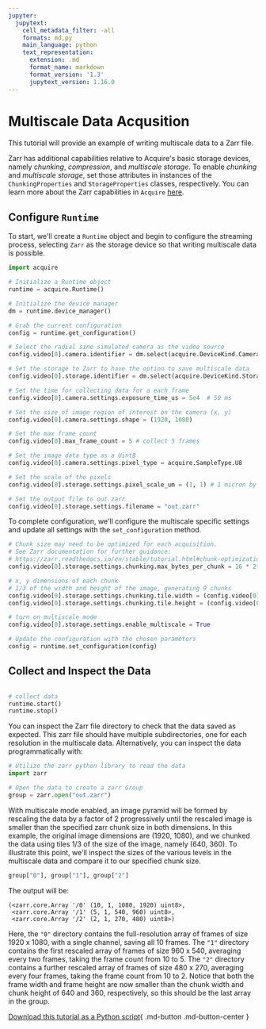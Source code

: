 ```yaml
---
jupyter:
  jupytext:
    cell_metadata_filter: -all
    formats: md,py
    main_language: python
    text_representation:
      extension: .md
      format_name: markdown
      format_version: '1.3'
      jupytext_version: 1.16.0
---
```


# Multiscale Data Acqusition

This tutorial will provide an example of writing multiscale data to a Zarr file.

Zarr has additional capabilities relative to Acquire's basic storage devices, namely _chunking_, _compression_, and _multiscale storage_. To enable _chunking_ and _multiscale storage_, set those attributes in instances of the `ChunkingProperties` and `StorageProperties` classes, respectively. You can learn more about the Zarr capabilities in `Acquire` [here](https://github.com/acquire-project/acquire-driver-zarr).

## Configure `Runtime`
To start, we'll create a `Runtime` object and begin to configure the streaming process, selecting `Zarr` as the storage device so that writing multiscale data is possible.

```python
import acquire

# Initialize a Runtime object
runtime = acquire.Runtime()

# Initialize the device manager
dm = runtime.device_manager()

# Grab the current configuration
config = runtime.get_configuration()

# Select the radial sine simulated camera as the video source
config.video[0].camera.identifier = dm.select(acquire.DeviceKind.Camera, "simulated: radial sin")

# Set the storage to Zarr to have the option to save multiscale data
config.video[0].storage.identifier = dm.select(acquire.DeviceKind.Storage, "Zarr")

# Set the time for collecting data for a each frame
config.video[0].camera.settings.exposure_time_us = 5e4  # 50 ms

# Set the size of image region of interest on the camera (x, y)
config.video[0].camera.settings.shape = (1920, 1080)

# Set the max frame count
config.video[0].max_frame_count = 5 # collect 5 frames

# Set the image data type as a Uint8
config.video[0].camera.settings.pixel_type = acquire.SampleType.U8

# Set the scale of the pixels
config.video[0].storage.settings.pixel_scale_um = (1, 1) # 1 micron by 1 micron

# Set the output file to out.zarr
config.video[0].storage.settings.filename = "out.zarr"
```

To complete configuration, we'll configure the multiscale specific settings and update all settings with the `set_configuration` method.

```python
# Chunk size may need to be optimized for each acquisition.
# See Zarr documentation for further guidance:
# https://zarr.readthedocs.io/en/stable/tutorial.html#chunk-optimizations
config.video[0].storage.settings.chunking.max_bytes_per_chunk = 16 * 2**20 # 16 MB

# x, y dimensions of each chunk
# 1/3 of the width and height of the image, generating 9 chunks
config.video[0].storage.settings.chunking.tile.width = (config.video[0].camera.settings.shape[0] // 3)
config.video[0].storage.settings.chunking.tile.height = (config.video[0].camera.settings.shape[1] // 3)

# turn on multiscale mode
config.video[0].storage.settings.enable_multiscale = True

# Update the configuration with the chosen parameters
config = runtime.set_configuration(config)
```
## Collect and Inspect the Data

```python

# collect data
runtime.start()
runtime.stop()
```

You can inspect the Zarr file directory to check that the data saved as expected. This zarr file should have multiple subdirectories, one for each resolution in the multiscale data. Alternatively, you can inspect the data programmatically with:

```python
# Utilize the zarr python library to read the data
import zarr

# Open the data to create a zarr Group
group = zarr.open("out.zarr")
```
With multiscale mode enabled, an image pyramid will be formed by rescaling the data by a factor of 2 progressively until the rescaled image is smaller than the specified zarr chunk size in both dimensions. In this example, the original image dimensions are (1920, 1080), and we chunked the data using tiles 1/3 of the size of the image, namely (640, 360). To illustrate this point, we'll inspect the sizes of the various levels in the multiscale data and compare it to our specified chunk size.

```python
group["0"], group["1"], group["2"]
```

The output will be:

```
(<zarr.core.Array '/0' (10, 1, 1080, 1920) uint8>,
 <zarr.core.Array '/1' (5, 1, 540, 960) uint8>,
 <zarr.core.Array '/2' (2, 1, 270, 480) uint8>)
```

Here, the `"0"` directory contains the full-resolution array of frames of size 1920 x 1080, with a single channel, saving all 10 frames.
The `"1"` directory contains the first rescaled array of frames of size 960 x 540, averaging every two frames, taking the frame count from 10 to 5.
The `"2"` directory contains a further rescaled array of frames of size 480 x 270, averaging every four frames, taking the frame count from 10 to 2. Notice that both the frame width and frame height are now smaller than the chunk width and chunk height of 640 and 360, respectively, so this should be the last array in the group.

[Download this tutorial as a Python script](multiscale.py){ .md-button .md-button-center }

